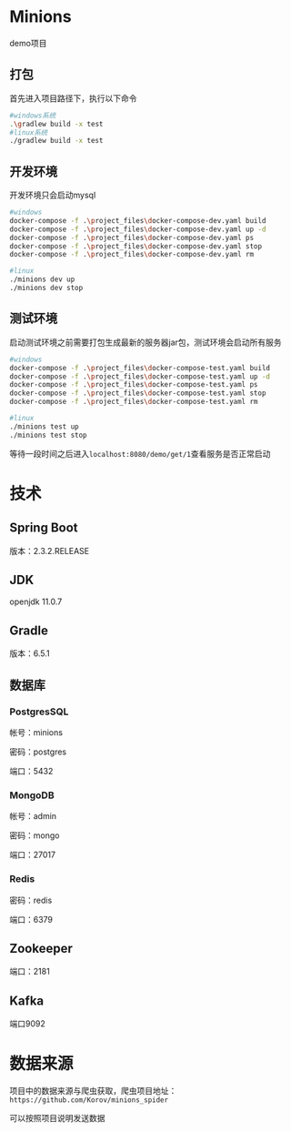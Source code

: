 # Minions

demo项目

## 打包

首先进入项目路径下，执行以下命令

```bash
#windows系统
.\gradlew build -x test
#linux系统
./gradlew build -x test
```

## 开发环境

开发环境只会启动mysql

```bash
#windows
docker-compose -f .\project_files\docker-compose-dev.yaml build
docker-compose -f .\project_files\docker-compose-dev.yaml up -d
docker-compose -f .\project_files\docker-compose-dev.yaml ps
docker-compose -f .\project_files\docker-compose-dev.yaml stop
docker-compose -f .\project_files\docker-compose-dev.yaml rm

#linux
./minions dev up
./minions dev stop
```

## 测试环境

启动测试环境之前需要打包生成最新的服务器jar包，测试环境会启动所有服务

```bash
#windows
docker-compose -f .\project_files\docker-compose-test.yaml build
docker-compose -f .\project_files\docker-compose-test.yaml up -d
docker-compose -f .\project_files\docker-compose-test.yaml ps
docker-compose -f .\project_files\docker-compose-test.yaml stop
docker-compose -f .\project_files\docker-compose-test.yaml rm

#linux
./minions test up
./minions test stop
```

等待一段时间之后进入`localhost:8080/demo/get/1`查看服务是否正常启动

# 技术

## Spring Boot

版本：2.3.2.RELEASE

## JDK

openjdk 11.0.7

## Gradle

版本：6.5.1

## 数据库

### PostgresSQL

帐号：minions

密码：postgres

端口：5432

### MongoDB

帐号：admin

密码：mongo

端口：27017

### Redis

密码：redis

端口：6379

## Zookeeper

端口：2181

## Kafka

端口9092

# 数据来源

项目中的数据来源与爬虫获取，爬虫项目地址：`https://github.com/Korov/minions_spider`

可以按照项目说明发送数据